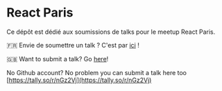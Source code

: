 # React Paris

Ce dépôt est dédié aux soumissions de talks pour le meetup React Paris.

🇫🇷 Envie de soumettre un talk ? C'est par [ici](https://github.com/ReactParis/talks/issues/new?template=talk-fr.md) !

🇬🇧 Want to submit a talk? Go [here](https://github.com/ReactParis/talks/issues/new?template=talk-en.md)!

No Github account? No problem you can submit a talk here too
[https://tally.so/r/nGz2Vj](https://tally.so/r/nGz2Vj)
